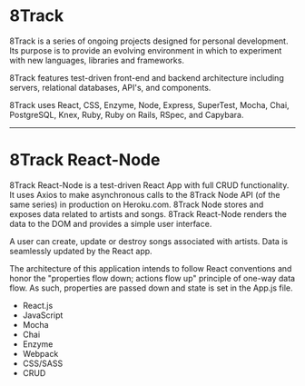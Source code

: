 # 8Track  

8Track is a series of ongoing projects designed for personal development. Its purpose is to provide an evolving environment in which to experiment with new languages, libraries and frameworks.

8Track features test-driven front-end and backend architecture including servers, relational databases, API's, and components.

8Track uses React, CSS, Enzyme, Node, Express, SuperTest, Mocha, Chai, PostgreSQL, Knex, Ruby, Ruby on Rails, RSpec, and Capybara.

-----

# 8Track React-Node

8Track React-Node is a test-driven React App with full CRUD functionality. It uses Axios to make asynchronous calls to the 8Track Node API (of the same series) in production on Heroku.com. 8Track Node stores and exposes data related to artists and songs. 8Track React-Node renders the data to the DOM and provides a simple user interface.

A user can create, update or destroy songs associated with artists. Data is seamlessly updated by the React app.

The architecture of this application intends to follow React conventions and honor the "properties flow down; actions flow up" principle of one-way data flow. As such, properties are passed down and state is set in the App.js file.

* React.js
* JavaScript
* Mocha
* Chai
* Enzyme
* Webpack
* CSS/SASS
* CRUD

